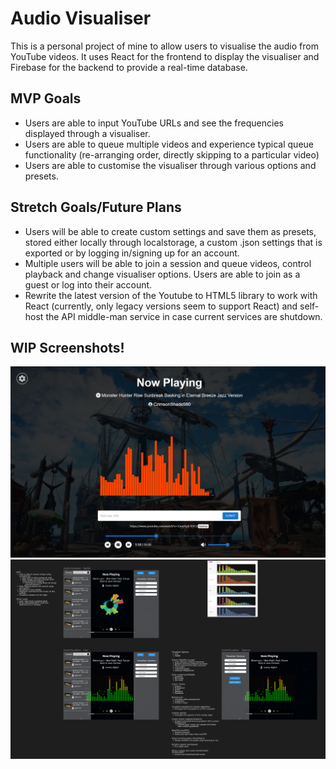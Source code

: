 # Audio Visualiser

This is a personal project of mine to allow users to visualise the audio from YouTube videos. It uses React for the frontend to display the visualiser and Firebase for the backend to provide a real-time database.

## MVP Goals

* Users are able to input YouTube URLs and see the frequencies displayed through a visualiser.
* Users are able to queue multiple videos and experience typical queue functionality (re-arranging order, directly skipping to a particular video)
* Users are able to customise the visualiser through various options and presets.

## Stretch Goals/Future Plans

* Users will be able to create custom settings and save them as presets, stored either locally through localstorage, a custom .json settings that is exported or by logging in/signing up for an account.
* Multiple users will be able to join a session and queue videos, control playback and change visualiser options. Users are able to join as a guest or log into their account.
* Rewrite the latest version of the Youtube to HTML5 library to work with React (currently, only legacy versions seem to support React) and self-host the API middle-man service in case current services are shutdown.  

## WIP Screenshots!

![Current Visualiser Progress](wip.png)
![Figma Mockups](figma.png)